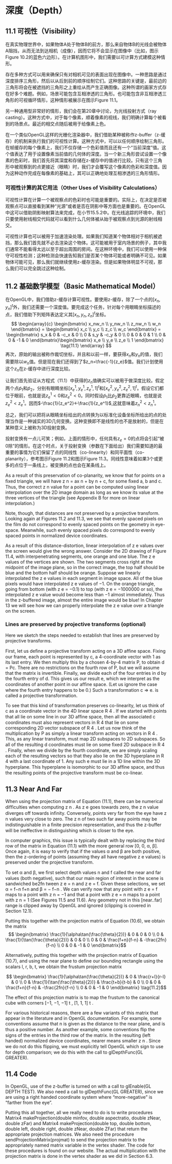 

# 深度（Depth）

## 11.1 可视性（Visibility）
在真实物理世界中，如果物体A处于物体B的前方，那么来自物体B的光线会被物体A阻挡，从而无法到达相机（成像），因而它将不会显示在图像中（比如，图示$\text{Figure 10.2}$的蓝色六边形）。在计算机图形中，我们需要以可计算方式建模这种情形。

存在多种方式可以用来确保只有对相机可见的表面出现在图像中。一种思路是通过深度排序三角形，然后以从后到前的顺序绘制它们。这种思路的关键是，最前边的三角形将会在被遮挡的三角形之上重绘从而产生正确图像。这种所谓的画家方式存在好多个难题。例如，场景可能包含互相渗透的三角形。也可能包含非互相渗透三角形的可视循环情形，这种情形被展示在图示$\text{Figure 11.1}$。

另一种通用型非常好的情形，我们会在第20章中讨论，为光线投射方式（ray casting）。这种方式中，对于每个像素，顺着像素的视线，我们明确计算每个被看到的场景点。最近的相交点随后被用于给像素上色。

在一个类似OpenGL这样的光栅化渲染器中，我们借助某种被称作z-buffer（z-缓存）的机制来执行我们的可视性计算。这种方式中，可以以任何顺序绘制三角形。在帧缓存的每个像素上，我们不仅存储一个色彩值而且还有一个“当前深度”值。这个值表达了用于设置像素当前值的几何体的深度。当一个新三角形尝试设置一个像素的色彩时，我们首先将其深度和存储在z-缓存中的值进行比较。只有这个三角形中被观察到的点更接近（眼睛）时，我们才会覆写这个像素的色彩和深度值。因为这种动作完成在每像素的基础上，其可以正确地处理互相渗透的三角形情形。

### 可视性计算的其它用法（Other Uses of Visibility Calculations）
可视性计算在计算一个被观察点的色彩时也可能是重要的。实际上，在决定是否被观察点可以直接看到某种“光源”或者是否在阴影中等方面也是重要的。在OpenGL中这可以借助阴影映射算法来完成，在小节15.5.2中。在光线追踪的环境中，我们只要使用射线相交代码就可以看到什么几何体被从始于被观察点到光源的射线相交。

可视性计算也可以被用于加速渲染处理。如果我们知道某个物体相对于相机被遮挡，那么我们首先就不必去渲染这个物体。这可能被用于室内场景的例子，其中我们通常不能看得太远以至于超出周围的房间。在这种环境中，我们可以使用一种保守可视性检测；这种检测会快速告知我们是否某个物体可能或者明确不可见。如果物体可能可见，那么我们就继续使用z-缓存渲染。但是如果物体明显不可视，那么我们可以完全跳过这种绘制。

## 11.2 基础数学模型（Basic Mathematical Model）
在OpenGL中，我们借助z-缓存计算可视性。要使用z-缓存，除了一个点的$[x_n,y_n]^t$外，我们还需要一个深度值。要完成这个任务，针对每个用眼睛坐标描述的点，我们借助下列矩阵表达定义其$[x_n,y_n,z_n]^t$坐标。
$$ \begin{array}{c}
\begin{bmatrix} x_nw_n \\ y_nw_n \\ z_nw_n \\ w_n \end{bmatrix}  = \begin{bmatrix} x_c \\ y_c \\ z_c \\ w_c \end{bmatrix}  =  \begin{bmatrix} s_x & 0 & -c_x & 0 \\ 0 & s_y & -c_y & 0 \\ 0 & 0 & 0 & 1 \\ 0 & 0 & -1 & 0 \end{bmatrix}\begin{bmatrix} x_e \\ y_e \\ z_e \\ 1 \end{bmatrix}  \tag{11.1}
\end{array} $$
再次，原始的输出被称作裁切坐标，并且和以前一样，要获得$x_n$和$y_n$的值，我们需要除以$w_n$值。但是现在我们还得到了$z_n=\frac{-1}{z_e}$值。我们计划使用这个$z_n$在z-缓存中进行深度比较。

让我们首先验证从方程式（11.1）中获得的$z_n$值确实可以被用于做深度比较。假定两个点$\tilde{p}_1$和$\tilde{p}_2$，分别有眼睛坐标$[x_e^1,y_e^1,z_e^1,1]^t$和$[x_e^2,y_e^2,z_e^2,1]^t$。假设它们都位于眼前，也就是说$z_e^1<0$和$z_e^2<0$。同时假设$\tilde{p}_1$比$\tilde{p}_2$更靠近眼睛，也就是说$z_e^2<z_e^1$。因而$-\frac{1}{z_e^2}<-\frac{1}{z_e^1}$,这就意味着$z_n^2<z_n^1$。

总之，我们可以把将从眼睛坐标给出的点转换为以标准化设备坐标所给出的点的处理当作是一种诚实的3D几何变换。这种变换即不是线性的也不是放射的，但是在某种意义上被称为3D投射变换。

投射变换有一点儿可笑；例如，上面的情形中，任何具有$z_e=0$的点将会引起“被0除”的情形。在这个时点，关于投射变换（参数在下面给出）我们需要知道的最重要的事情为它们保留了点的同线性（co-linearity）和同平面性（co-planarity），参考图示$\text{Figure 11.2}$和图示$\text{Figure 11.3}$。同线性意味着如果3个或更多的点位于一条线上，被变换的点也会在某条线上。

As a result of this preservation of co-planarity, we know that for points on a ﬁxed triangle, we will have z n = ax n + by n + c, for some ﬁxed a, b and c. Thus, the correct z n value for a point can be computed using linear interpolation over the 2D image domain as long as we know its value at the three vertices of the triangle (see Appendix B for more on linear interpolation.)

Note, though, that distances are not preserved by a projective transform. Looking again at Figures 11.2 and 11.3, we see that evenly spaced pixels on the ﬁlm do not correspond to evenly spaced points on the geometry in eye-space. Meanwhile, such evenly spaced pixels do correspond to evenly spaced points in normalized device coordinates.

As a result of this distance-distortion, linear interpolation of z e values over the screen would give the wrong answer. Consider the 2D drawing of Figure 11.4, with interpenetrating segments, one orange and one blue. The z e values of the vertices are shown. The two segments cross right at the midpoint of the image plane, so in the correct image, the top half should be blue and the bottom half should be orange. Suppose we linearly interpolated the z e values in each segment in image space. All of the blue pixels would have interpolated z e values of −1. On the orange triangle, going from bottom (with z e = −0.1) to top (with z e = −1000000 or so), the interpolated z e value would become less than −1 almost immediately. Thus in the z-buffered image, almost the entire image would be blue! In Chapter 13 we will see how we can properly interpolate the z e value over a triangle on the screen.

### Lines are preserved by projective transforms (optional)

Here we sketch the steps needed to establish that lines are preserved by projective transforms.

First, let us deﬁne a projective transform acting on a 3D afﬁne space. Fixing our frame, each point is represented by c, a 4-coordinate vector with 1 as its last entry. We then multiply this by a chosen 4-by-4 matrix P, to obtain d = Pc. There are no restrictions on the fourth row of P, but we will assume that the matrix is invertible. Finally, we divide each of the four entries in d by the fourth entry of d. This gives us our result e, which we interpret as the coordinates of another point in our afﬁne space. (Let us ignore the case where the fourth entry happens to be 0.) Such a transformation c ⇒ e. is called a projective transformation.

To see that this kind of transformation preserves co-linearity, let us think of c as a coordinate vector in the 4D linear space R 4 . If we started with points that all lie on some line in our 3D afﬁne space, then all the associated c coordinates must also represent vectors in R 4 that lie on some corresponding 2D vector subspace of R 4 . Let us now think of the multiplication by P as simply a linear transform acting on vectors in R 4 . This, as any linear transform, must map 2D subspaces to 2D subspaces. So all of the resulting d coordinates must lie on some ﬁxed 2D subspace in R 4 . Finally, when we divide by the fourth coordinate, we are simply scaling each of the resulting vectors so that they also lie on the 3D hyperplane in R 4 with a last coordinate of 1. Any such e must lie in a 1D line within the 3D hyperplane. This hyperplane is isomorphic to our 3D afﬁne space, and thus the resulting points of the projective transform must be co-linear.

## 11.3 Near And Far

When using the projection matrix of Equation (11.1), there can be numerical difﬁculties when computing z n . As z e goes towards zero, the z n value diverges off towards inﬁnity. Conversely, points very far from the eye have z n values very close to zero. The z n of two such far away points may be indistinguishable in a ﬁnite precision representation, and thus the z-buffer will be ineffective in distinguishing which is closer to the eye.

In computer graphics, this issue is typically dealt with by replacing the third row of the matrix in Equation (11.1) with the more general row [0, 0, α, β]. Once again, it is easy to verify that if the values α and β are both positive, then the z-ordering of points (assuming they all have negative z e values) is preserved under the projective transform.

To set α and β, we ﬁrst select depth values n and f called the near and far values (both negative), such that our main region of interest in the scene is sandwiched be2fn tween z e = n and z e = f. Given these selections, we set α = f−n f+n and β = − f−n . We can verify now that any point with z e = f maps to a point with z n = −1 and that a point with z e = n maps to a point with z n = 1 (See Figures 11.5 and 11.6). Any geometry not in this [near..far] range is clipped away by OpenGL and ignored (clipping is covered in Section 12.1).

Putting this together with the projection matrix of Equation (10.6), we obtain the matrix
$$ \begin{bmatrix}
 \frac{1}{\alpha\tan(\frac{\theta}{2})} & 0 & 0 & 0 \\
 0 & \frac{1}{\tan(\frac{\theta}{2})} & 0 & 0 \\
 0 & 0 & \frac{f+n}{f-n} & -\frac{2fn}{f-n} \\
 0 & 0 & -1 & 0 
\end{bmatrix}$$

Alternatively, putting this together with the projection matrix of Equation (10.7), and using the near plane to deﬁne our bounding rectangle using the scalars l, r, b, t, we obtain the frustum projection matrix 

$$ \begin{bmatrix}
 \frac{1}{\alpha\tan(\frac{\theta}{2})} & 0 & \frac{r+l}{r-l} & 0 \\
 0 & \frac{1}{\tan(\frac{\theta}{2})} & \frac{t+b}{t-b} & 0 \\
 0 & 0 & \frac{f+n}{f-n} & -\frac{2fn}{f-n} \\
 0 & 0 & -1 & 0 
\end{bmatrix} \tag{11.2}$$

The effect of this projection matrix is to map the frustum to the canonical cube with corners [−1, −1, −1] t , [1, 1, 1] t .

For various historical reasons, there are a few variants of this matrix that appear in the literature and in OpenGL documentation. For example, some conventions assume that n is given as the distance to the near plane, and is thus a positive number. As another example, some conventions ﬂip the signs of the entries in the third row of the matrix. In the resulting (left handed) normalized device coordinates, nearer means smaller z n . Since we do not do this ﬂipping, we must explicitly tell OpenGL which sign to use for depth comparison; we do this with the call to glDepthFunc(GL GREATER).

## 11.4 Code

In OpenGL, use of the z-buffer is turned on with a call to glEnable(GL DEPTH TEST). We also need a call to glDepthFunc(GL GREATER), since we are using a right handed coordinate system where “more-negative” is “farther from the eye”.

Putting this all together, all we really need to do is to write procedures Matrix4 makeProjection(double minfov, double aspectratio, double zNear, double zFar) and Matrix4 makeProjection(double top, double bottom, double left, double right, double zNear, double ZFar) that return the appropriate projection matrices. We also need the procedure sendProjectionMatrix(projmat) to send the projection matrix to the appropriately named matrix variable in the vertex shader. The code for these procedures is found on our website. The actual multiplication with the projection matrix is done in the vertex shader as we did in Section 6.3.


